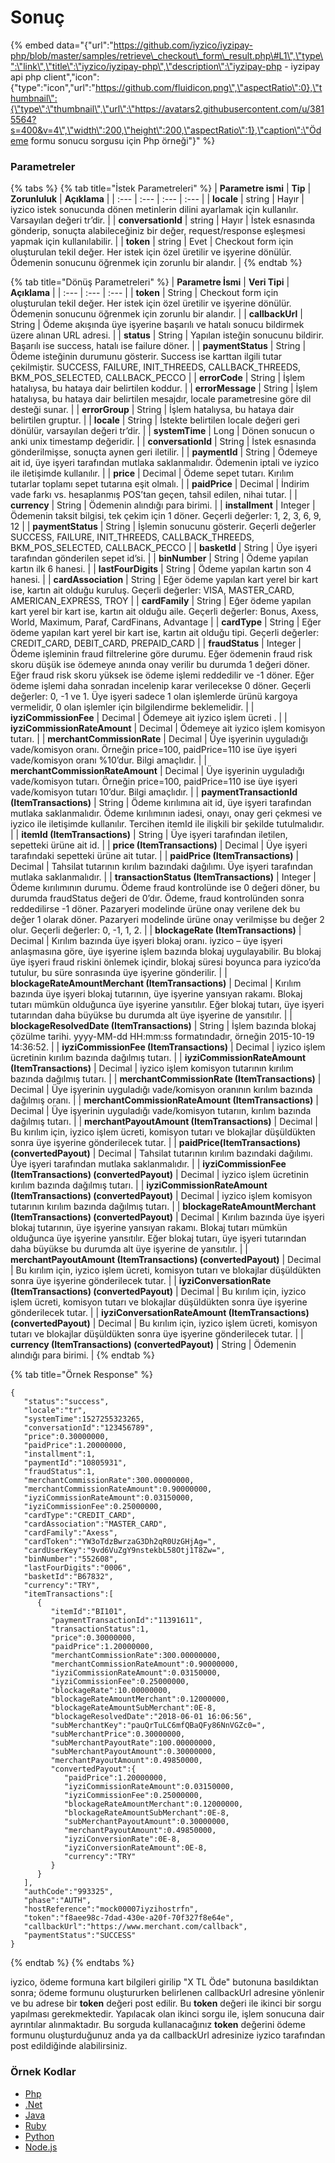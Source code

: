 # Sonuç

{% embed data="{\"url\":\"https://github.com/iyzico/iyzipay-php/blob/master/samples/retrieve\_checkout\_form\_result.php\#L1\",\"type\":\"link\",\"title\":\"iyzico/iyzipay-php\",\"description\":\"iyzipay-php - iyzipay api php client\",\"icon\":{\"type\":\"icon\",\"url\":\"https://github.com/fluidicon.png\",\"aspectRatio\":0},\"thumbnail\":{\"type\":\"thumbnail\",\"url\":\"https://avatars2.githubusercontent.com/u/3815564?s=400&v=4\",\"width\":200,\"height\":200,\"aspectRatio\":1},\"caption\":\"Ödeme formu sonucu sorgusu için Php örneği\"}" %}

### Parametreler

{% tabs %}
{% tab title="İstek Parametreleri" %}
| **Parametre ismi** | **Tip** | **Zorunluluk** | **Açıklama** |
| :--- | :--- | :--- | :--- |
| **locale** | string | Hayır | iyzico istek sonucunda dönen metinlerin dilini ayarlamak için kullanılır. Varsayılan değeri tr’dir. |
| **conversationId** | string | Hayır | İstek esnasında gönderip, sonuçta alabileceğiniz bir değer, request/response eşleşmesi yapmak için kullanılabilir. |
| **token** | string | Evet | Checkout form için oluşturulan tekil değer. Her istek için özel üretilir ve işyerine dönülür. Ödemenin sonucunu öğrenmek için zorunlu bir alandır. |
{% endtab %}

{% tab title="Dönüş Parametreleri" %}
| **Parametre İsmi** | **Veri Tipi** | **Açıklama** |
| :--- | :--- | :--- |
| **token** | String | Checkout form için oluşturulan tekil değer. Her istek için özel üretilir ve işyerine dönülür. Ödemenin sonucunu öğrenmek için zorunlu bir alandır. |
| **callbackUrl** | String | Ödeme akışında üye işyerine başarılı ve hatalı sonucu bildirmek üzere alınan URL adresi. |
| **status** | String | Yapılan isteğin sonucunu bildirir. Başarılı ise success, hatalı ise failure döner. |
| **paymentStatus** | String | Ödeme isteğinin durumunu gösterir. Success ise karttan ilgili tutar çekilmiştir. SUCCESS, FAILURE, INIT\_THREEDS, CALLBACK\_THREEDS, BKM\_POS\_SELECTED, CALLBACK\_PECCO |
| **errorCode** | String | İşlem hatalıysa, bu hataya dair belirtilen koddur. |
| **errorMessage** | String | İşlem hatalıysa, bu hataya dair belirtilen mesajdır, locale parametresine göre dil desteği sunar. |
| **errorGroup** | String | İşlem hatalıysa, bu hataya dair belirtilen gruptur. |
| **locale** | String | İstekte belirtilen locale değeri geri dönülür, varsayılan değeri tr’dir. |
| **systemTime** | Long | Dönen sonucun o anki unix timestamp değeridir. |
| **conversationId** | String | İstek esnasında gönderilmişse, sonuçta aynen geri iletilir. |
| **paymentId** | String | Ödemeye ait id, üye işyeri tarafından mutlaka saklanmalıdır. Ödemenin iptali ve iyzico ile iletişimde kullanılır. |
| **price** | Decimal | Ödeme sepet tutarı. Kırılım tutarlar toplamı sepet tutarına eşit olmalı. |
| **paidPrice** | Decimal | İndirim vade farkı vs. hesaplanmış POS’tan geçen, tahsil edilen, nihai tutar. |
| **currency** | String | Ödemenin alındığı para birimi. |
| **installment** | Integer | Ödemenin taksit bilgisi, tek çekim için 1 döner. Geçerli değerler: 1, 2, 3, 6, 9, 12 |
| **paymentStatus** | String | İşlemin sonucunu gösterir. Geçerli değerler SUCCESS, FAILURE, INIT\_THREEDS, CALLBACK\_THREEDS, BKM\_POS\_SELECTED, CALLBACK\_PECCO |
| **basketId** | String | Üye işyeri tarafından gönderilen sepet id’si. |
| **binNumber** | String | Ödeme yapılan kartın ilk 6 hanesi. |
| **lastFourDigits** | String | Ödeme yapılan kartın son 4 hanesi. |
| **cardAssociation** | String | Eğer ödeme yapılan kart yerel bir kart ise, kartın ait olduğu kuruluş. Geçerli değerler: VISA, MASTER\_CARD, AMERICAN\_EXPRESS, TROY |
| **cardFamily** | String | Eğer ödeme yapılan kart yerel bir kart ise, kartın ait olduğu aile. Geçerli değerler: Bonus, Axess, World, Maximum, Paraf, CardFinans, Advantage |
| **cardType** | String | Eğer ödeme yapılan kart yerel bir kart ise, kartın ait olduğu tipi. Geçerli değerler: CREDIT\_CARD, DEBIT\_CARD, PREPAID\_CARD |
| **fraudStatus** | Integer | Ödeme işleminin fraud filtrelerine göre durumu. Eğer ödemenin fraud risk skoru düşük ise ödemeye anında onay verilir bu durumda 1 değeri döner. Eğer fraud risk skoru yüksek ise ödeme işlemi reddedilir ve -1 döner. Eğer ödeme işlemi daha sonradan incelenip karar verilecekse 0 döner. Geçerli değerler: 0, -1 ve 1. Üye işyeri sadece 1 olan işlemlerde ürünü kargoya vermelidir, 0 olan işlemler için bilgilendirme beklemelidir. |
| **iyziCommissionFee** | Decimal | Ödemeye ait iyzico işlem ücreti . |
| **iyziCommissionRateAmount** | Decimal | Ödemeye ait iyzico işlem komisyon tutarı. |
| **merchantCommissionRate** | Decimal | Üye işyerinin uyguladığı vade/komisyon oranı. Örneğin price=100, paidPrice=110 ise üye işyeri vade/komisyon oranı %10’dur. Bilgi amaçlıdır. |
| **merchantCommissionRateAmount** | Decimal | Üye işyerinin uyguladığı vade/komisyon tutarı. Örneğin price=100, paidPrice=110 ise üye işyeri vade/komisyon tutarı 10’dur. Bilgi amaçlıdır. |
| **paymentTransactionId \(ItemTransactions\)** | String | Ödeme kırılımına ait id, üye işyeri tarafından mutlaka saklanmalıdır. Ödeme kırılımının iadesi, onayı, onay geri çekmesi ve iyzico ile iletişimde kullanılır. Tercihen itemId ile ilişkili bir şekilde tutulmalıdır. |
| **itemId \(ItemTransactions\)** | String | Üye işyeri tarafından iletilen, sepetteki ürüne ait id. |
| **price \(ItemTransactions\)** | Decimal | Üye işyeri tarafındaki sepetteki ürüne ait tutar. |
| **paidPrice \(ItemTransactions\)** | Decimal | Tahsilat tutarının kırılım bazındaki dağılımı. Üye işyeri tarafından mutlaka saklanmalıdır. |
| **transactionStatus \(ItemTransactions\)** | Integer | Ödeme kırılımının durumu. Ödeme fraud kontrolünde ise 0 değeri döner, bu durumda fraudStatus değeri de 0’dır. Ödeme, fraud kontrolünden sonra reddedilirse -1 döner. Pazaryeri modelinde ürüne onay verilene dek bu değer 1 olarak döner. Pazaryeri modelinde ürüne onay verilmişse bu değer 2 olur. Geçerli değerler: 0, -1, 1, 2. |
| **blockageRate \(ItemTransactions\)** | Decimal | Kırılım bazında üye işyeri blokaj oranı. iyzico – üye işyeri anlaşmasına göre, üye işyerine işlem bazında blokaj uygulayabilir. Bu blokaj üye işyeri fraud riskini önlemek içindir, blokaj süresi boyunca para iyzico’da tutulur, bu süre sonrasında üye işyerine gönderilir. |
| **blockageRateAmountMerchant \(ItemTransactions\)** | Decimal | Kırılım bazında üye işyeri blokaj tutarının, üye işyerine yansıyan rakamı. Blokaj tutarı mümkün olduğunca üye işyerine yansıtılır. Eğer blokaj tutarı, üye işyeri tutarından daha büyükse bu durumda alt üye işyerine de yansıtılır. |
| **blockageResolvedDate \(ItemTransactions\)** | String | İşlem bazında blokaj çözülme tarihi. yyyy-MM-dd HH:mm:ss formatındadır, örneğin 2015-10-19 14:36:52. |
| **iyziCommissionFee \(ItemTransactions\)** | Decimal | iyzico işlem ücretinin kırılım bazında dağılmış tutarı. |
| **iyziCommissionRateAmount \(ItemTransactions\)** | Decimal | iyzico işlem komisyon tutarının kırılım bazında dağılmış tutarı. |
| **merchantCommissionRate \(ItemTransactions\)** | Decimal | Üye işyerinin uyguladığı vade/komisyon oranının kırılım bazında dağılmış oranı. |
| **merchantCommissionRateAmount \(ItemTransactions\)** | Decimal | Üye işyerinin uyguladığı vade/komisyon tutarıın, kırılım bazında dağılmış tutarı. |
| **merchantPayoutAmount \(ItemTransactions\)** | Decimal | Bu kırılım için, iyzico işlem ücreti, komisyon tutarı ve blokajlar düşüldükten sonra üye işyerine gönderilecek tutar. |
| **paidPrice\(ItemTransactions\) \(convertedPayout\)** | Decimal | Tahsilat tutarının kırılım bazındaki dağılımı. Üye işyeri tarafından mutlaka saklanmalıdır. |
| **iyziCommissionFee \(ItemTransactions\) \(convertedPayout\)** | Decimal | iyzico işlem ücretinin kırılım bazında dağılmış tutarı. |
| **iyziCommissionRateAmount \(ItemTransactions\) \(convertedPayout\)** | Decimal | iyzico işlem komisyon tutarının kırılım bazında dağılmış tutarı. |
| **blockageRateAmountMerchant \(ItemTransactions\) \(convertedPayout\)** | Decimal | Kırılım bazında üye işyeri blokaj tutarının, üye işyerine yansıyan rakamı. Blokaj tutarı mümkün olduğunca üye işyerine yansıtılır. Eğer blokaj tutarı, üye işyeri tutarından daha büyükse bu durumda alt üye işyerine de yansıtılır. |
| **merchantPayoutAmount \(ItemTransactions\) \(convertedPayout\)** | Decimal | Bu kırılım için, iyzico işlem ücreti, komisyon tutarı ve blokajlar düşüldükten sonra üye işyerine gönderilecek tutar. |
| **iyziConversationRate \(ItemTransactions\) \(convertedPayout\)** | Decimal | Bu kırılım için, iyzico işlem ücreti, komisyon tutarı ve blokajlar düşüldükten sonra üye işyerine gönderilecek tutar. |
| **iyziConversationRateAmount \(ItemTransactions\) \(convertedPayout\)** | Decimal | Bu kırılım için, iyzico işlem ücreti, komisyon tutarı ve blokajlar düşüldükten sonra üye işyerine gönderilecek tutar. |
| **currency \(ItemTransactions\) \(convertedPayout\)** | String | Ödemenin alındığı para birimi. |
{% endtab %}

{% tab title="Örnek Response" %}
```text
{  
   "status":"success",
   "locale":"tr",
   "systemTime":1527255323265,
   "conversationId":"123456789",
   "price":0.30000000,
   "paidPrice":1.20000000,
   "installment":1,
   "paymentId":"10805931",
   "fraudStatus":1,
   "merchantCommissionRate":300.00000000,
   "merchantCommissionRateAmount":0.90000000,
   "iyziCommissionRateAmount":0.03150000,
   "iyziCommissionFee":0.25000000,
   "cardType":"CREDIT_CARD",
   "cardAssociation":"MASTER_CARD",
   "cardFamily":"Axess",
   "cardToken":"YW3oTdzBwrzaG3Dh2qR0UzGHjAg=",
   "cardUserKey":"9vd6VuZgY9nstekbL58Otj1T8Zw=",
   "binNumber":"552608",
   "lastFourDigits":"0006",
   "basketId":"B67832",
   "currency":"TRY",
   "itemTransactions":[  
      {  
         "itemId":"BI101",
         "paymentTransactionId":"11391611",
         "transactionStatus":1,
         "price":0.30000000,
         "paidPrice":1.20000000,
         "merchantCommissionRate":300.00000000,
         "merchantCommissionRateAmount":0.90000000,
         "iyziCommissionRateAmount":0.03150000,
         "iyziCommissionFee":0.25000000,
         "blockageRate":10.00000000,
         "blockageRateAmountMerchant":0.12000000,
         "blockageRateAmountSubMerchant":0E-8,
         "blockageResolvedDate":"2018-06-01 16:06:56",
         "subMerchantKey":"pauQrTuLC6mfQBaQFy86NnVGZc0=",
         "subMerchantPrice":0.30000000,
         "subMerchantPayoutRate":100.00000000,
         "subMerchantPayoutAmount":0.30000000,
         "merchantPayoutAmount":0.49850000,
         "convertedPayout":{  
            "paidPrice":1.20000000,
            "iyziCommissionRateAmount":0.03150000,
            "iyziCommissionFee":0.25000000,
            "blockageRateAmountMerchant":0.12000000,
            "blockageRateAmountSubMerchant":0E-8,
            "subMerchantPayoutAmount":0.30000000,
            "merchantPayoutAmount":0.49850000,
            "iyziConversionRate":0E-8,
            "iyziConversionRateAmount":0E-8,
            "currency":"TRY"
         }
      }
   ],
   "authCode":"993325",
   "phase":"AUTH",
   "hostReference":"mock00007iyzihostrfn",
   "token":"f8aee98c-7dad-430e-a20f-70f327f8e64e",
   "callbackUrl":"https://www.merchant.com/callback",
   "paymentStatus":"SUCCESS"
}
```
{% endtab %}
{% endtabs %}

iyzico, ödeme formuna kart bilgileri girilip "X TL Öde" butonuna basıldıktan sonra; ödeme formunu oluştururken belirlenen callbackUrl adresine yönlenir ve bu adrese bir **token** değeri post edilir. Bu **token** değeri ile ikinci bir sorgu yapılması gerekmektedir. Yapılacak olan ikinci sorgu ile, işlem sonucuna dair ayrıntılar alınmaktadır. Bu sorguda kullanacağınız **token** değerini ödeme formunu oluşturduğunuz anda ya da callbackUrl adresinize iyzico tarafından post edildiğinde alabilirsiniz.

### **Örnek Kodlar**

* [Php](https://github.com/iyzico/iyzipay-php/blob/master/samples/retrieve_checkout_form_result.php#L1)
* [.Net](https://github.com/iyzico/iyzipay-dotnet/blob/master/Iyzipay.Samples/CheckoutFormSample.cs#L107)
* [Java](https://github.com/iyzico/iyzipay-java/blob/master/src/test/java/com/iyzipay/sample/CheckoutFormSample.java#L112)
* [Ruby](https://github.com/iyzico/iyzipay-ruby/blob/master/spec/checkout_form_spec.rb#L92)
* [Python](https://github.com/iyzico/iyzipay-python/blob/master/samples/retrieve_checkout_form_result.py#L11)
* [Node.js](https://github.com/iyzico/iyzipay-node/blob/master/samples/IyzipaySamples.js#L305)

